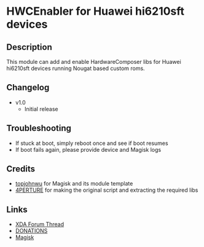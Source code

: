 # **HWCEnabler for Huawei hi6210sft devices**

## Description
This module can add and enable HardwareComposer libs for Huawei hi6210sft devices running Nougat based custom roms. 
## Changelog
- v1.0
  - Initial release

## Troubleshooting
 - If stuck at boot, simply reboot once and see if boot resumes
 - If boot fails again, please provide device and Magisk logs

## Credits
- [topjohnwu](https://forum.xda-developers.com/member.php?u=4470081) for Magisk and its module template
- [4PERTURE](https://forum.xda-developers.com/member.php?u=8984156) for making the original script and extracting the required libs
## Links
- [XDA Forum Thread](https://forum.xda-developers.com/p8lite/general/magisk-module-hwcenabler-hi6210sft-t3882121)
- [DONATIONS](paypal.com/Martiriggiano)
- [Magisk](https://forum.xda-developers.com/apps/magisk/official-magisk-v7-universal-systemless-t3473445)
